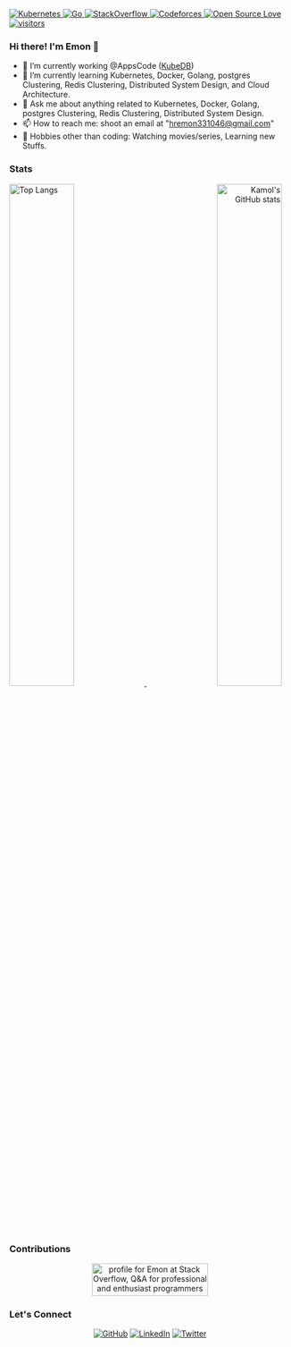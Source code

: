 <p align="left">
    <a href="https://github.com/Emon46/">
        <img alt="Kubernetes" src="https://img.shields.io/badge/kubernetes%20-%23326ce5.svg?&style=for-the-badge&logo=kubernetes&logoColor=white"/>
    </a>
    <a href="https://github.com/Emon46/">
        <img alt="Go" src="https://img.shields.io/badge/go-%2300ADD8.svg?&style=for-the-badge&logo=go&logoColor=white"/>
    </a>
    <a href="https://stackoverflow.com/users/7044608/emon46">
        <img  alt="StackOverflow" src="https://stackoverflow-badge.vercel.app/?userID=7044608" />
    </a>
    <a href="https://codeforces.com/profile/H.R._Emon">
        <img alt="Codeforces" src="https://cp-logo.vercel.app/codeforces/H.R._Emon"/>
    </a>
    <a href="https://visitor-badge.laobi.icu/">
        <img alt="Open Source Love" src="https://badges.frapsoft.com/os/v1/open-source.svg?v=103" />
    </a>
    <a href="https://github.com/ellerbrock/open-source-badges/">
        <img  alt="visitors" src="https://visitor-badge.laobi.icu/badge?page_id=Emon46.Emon46" />
    </a>
</p>

### Hi there! I'm Emon 👋

- 🔭 I’m currently working @AppsCode ([KubeDB](https://github.com/kubedb))
- 🌱 I’m currently learning Kubernetes, Docker, Golang, postgres Clustering, Redis Clustering, Distributed System Design, and Cloud Architecture.
- 💬 Ask me about anything related to  Kubernetes, Docker, Golang, postgres Clustering, Redis Clustering, Distributed System Design.
- 📫 How to reach me: shoot an email at "hremon331046@gmail.com"
- 🎿 Hobbies other than coding: Watching movies/series, Learning new Stuffs.

### Stats

<p>
    <a align="left" href="https://github.com/Emon46?tab=repositories">
        <img alt="Top Langs"  width="48%" src="https://github-readme-stats.vercel.app/api/top-langs/?username=Emon46&layout=compact">
    </a>
    <a align="right" href="https://github.com/Emon46?tab=repositories">
        <img alt="Kamol's GitHub stats"  width="48%" src="https://github-readme-stats.vercel.app/api?username=Emon46&show_icons=true&theme=vue">
    </a>
</p>

### Contributions

<p align="center">
<a href="https://stackoverflow.com/users/7044608/emon46">
  <img src="https://stackoverflow.com/users/flair/7044608.png" width="208" height="58" alt="profile for Emon at Stack Overflow, Q&amp;A for professional and enthusiast programmers" title="profile for Emon at Stack Overflow, Q&amp;A for professional and enthusiast programmers">
</a>
</p>

### Let's Connect 
<p align="center">
	<a href="https://github.com/Emon46"><img src="https://img.icons8.com/bubbles/50/000000/github.png" alt="GitHub"/></a>
	<a href="https://www.linkedin.com/in/habibur-rahaman-emon/"><img src="https://img.icons8.com/bubbles/50/000000/linkedin.png" alt="LinkedIn"/></a>
	<a href="https://twitter.com/hremon46"><img src="https://img.icons8.com/bubbles/50/000000/twitter.png" alt="Twitter"/></a>
</p>
